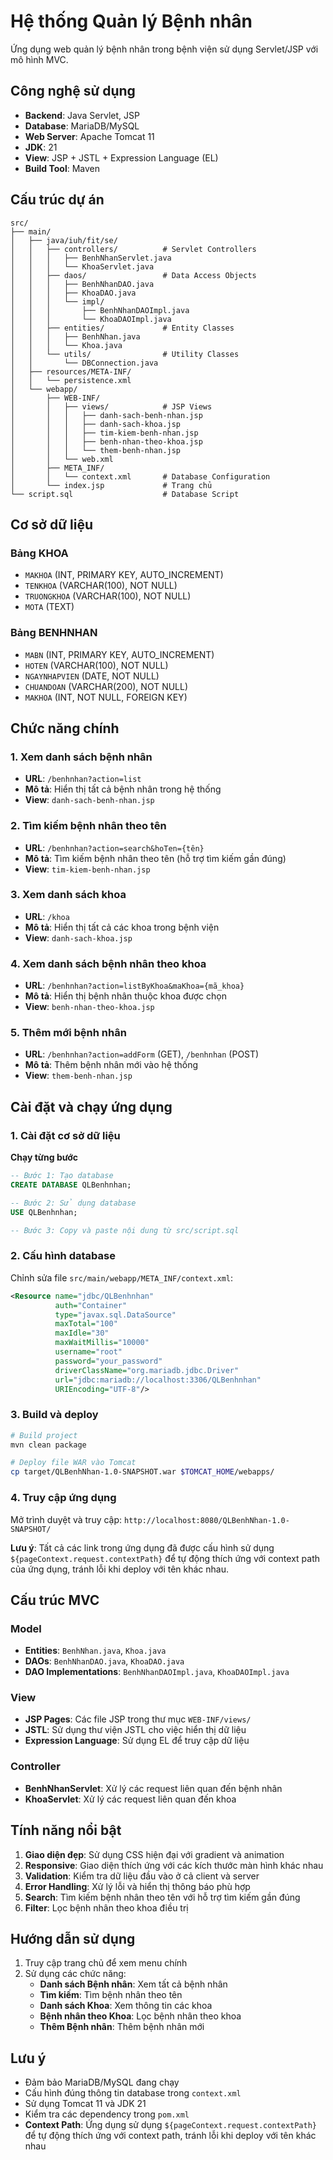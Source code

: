 # Hệ thống Quản lý Bệnh nhân

Ứng dụng web quản lý bệnh nhân trong bệnh viện sử dụng Servlet/JSP với mô hình MVC.

## Công nghệ sử dụng
- **Backend**: Java Servlet, JSP
- **Database**: MariaDB/MySQL
- **Web Server**: Apache Tomcat 11
- **JDK**: 21
- **View**: JSP + JSTL + Expression Language (EL)
- **Build Tool**: Maven

## Cấu trúc dự án

```
src/
├── main/
│   ├── java/iuh/fit/se/
│   │   ├── controllers/          # Servlet Controllers
│   │   │   ├── BenhNhanServlet.java
│   │   │   └── KhoaServlet.java
│   │   ├── daos/                 # Data Access Objects
│   │   │   ├── BenhNhanDAO.java
│   │   │   ├── KhoaDAO.java
│   │   │   └── impl/
│   │   │       ├── BenhNhanDAOImpl.java
│   │   │       └── KhoaDAOImpl.java
│   │   ├── entities/             # Entity Classes
│   │   │   ├── BenhNhan.java
│   │   │   └── Khoa.java
│   │   └── utils/                # Utility Classes
│   │       └── DBConnection.java
│   ├── resources/META-INF/
│   │   └── persistence.xml
│   └── webapp/
│       ├── WEB-INF/
│       │   ├── views/            # JSP Views
│       │   │   ├── danh-sach-benh-nhan.jsp
│       │   │   ├── danh-sach-khoa.jsp
│       │   │   ├── tim-kiem-benh-nhan.jsp
│       │   │   ├── benh-nhan-theo-khoa.jsp
│       │   │   └── them-benh-nhan.jsp
│       │   └── web.xml
│       ├── META_INF/
│       │   └── context.xml       # Database Configuration
│       └── index.jsp             # Trang chủ
└── script.sql                    # Database Script
```

## Cơ sở dữ liệu

### Bảng KHOA
- `MAKHOA` (INT, PRIMARY KEY, AUTO_INCREMENT)
- `TENKHOA` (VARCHAR(100), NOT NULL)
- `TRUONGKHOA` (VARCHAR(100), NOT NULL)
- `MOTA` (TEXT)

### Bảng BENHNHAN
- `MABN` (INT, PRIMARY KEY, AUTO_INCREMENT)
- `HOTEN` (VARCHAR(100), NOT NULL)
- `NGAYNHAPVIEN` (DATE, NOT NULL)
- `CHUANDOAN` (VARCHAR(200), NOT NULL)
- `MAKHOA` (INT, NOT NULL, FOREIGN KEY)

## Chức năng chính

### 1. Xem danh sách bệnh nhân
- **URL**: `/benhnhan?action=list`
- **Mô tả**: Hiển thị tất cả bệnh nhân trong hệ thống
- **View**: `danh-sach-benh-nhan.jsp`

### 2. Tìm kiếm bệnh nhân theo tên
- **URL**: `/benhnhan?action=search&hoTen={tên}`
- **Mô tả**: Tìm kiếm bệnh nhân theo tên (hỗ trợ tìm kiếm gần đúng)
- **View**: `tim-kiem-benh-nhan.jsp`

### 3. Xem danh sách khoa
- **URL**: `/khoa`
- **Mô tả**: Hiển thị tất cả các khoa trong bệnh viện
- **View**: `danh-sach-khoa.jsp`

### 4. Xem danh sách bệnh nhân theo khoa
- **URL**: `/benhnhan?action=listByKhoa&maKhoa={mã_khoa}`
- **Mô tả**: Hiển thị bệnh nhân thuộc khoa được chọn
- **View**: `benh-nhan-theo-khoa.jsp`

### 5. Thêm mới bệnh nhân
- **URL**: `/benhnhan?action=addForm` (GET), `/benhnhan` (POST)
- **Mô tả**: Thêm bệnh nhân mới vào hệ thống
- **View**: `them-benh-nhan.jsp`

## Cài đặt và chạy ứng dụng

### 1. Cài đặt cơ sở dữ liệu

**Chạy từng bước**
```sql
-- Bước 1: Tạo database
CREATE DATABASE QLBenhnhan;

-- Bước 2: Sử dụng database
USE QLBenhnhan;

-- Bước 3: Copy và paste nội dung từ src/script.sql
```

### 2. Cấu hình database
Chỉnh sửa file `src/main/webapp/META_INF/context.xml`:
```xml
<Resource name="jdbc/QLBenhnhan" 
          auth="Container" 
          type="javax.sql.DataSource"
          maxTotal="100" 
          maxIdle="30" 
          maxWaitMillis="10000"
          username="root" 
          password="your_password" 
          driverClassName="org.mariadb.jdbc.Driver"
          url="jdbc:mariadb://localhost:3306/QLBenhnhan" 
          URIEncoding="UTF-8"/>
```

### 3. Build và deploy
```bash
# Build project
mvn clean package

# Deploy file WAR vào Tomcat
cp target/QLBenhNhan-1.0-SNAPSHOT.war $TOMCAT_HOME/webapps/
```

### 4. Truy cập ứng dụng
Mở trình duyệt và truy cập: `http://localhost:8080/QLBenhNhan-1.0-SNAPSHOT/`

**Lưu ý**: Tất cả các link trong ứng dụng đã được cấu hình sử dụng `${pageContext.request.contextPath}` để tự động thích ứng với context path của ứng dụng, tránh lỗi khi deploy với tên khác nhau.

## Cấu trúc MVC

### Model
- **Entities**: `BenhNhan.java`, `Khoa.java`
- **DAOs**: `BenhNhanDAO.java`, `KhoaDAO.java`
- **DAO Implementations**: `BenhNhanDAOImpl.java`, `KhoaDAOImpl.java`

### View
- **JSP Pages**: Các file JSP trong thư mục `WEB-INF/views/`
- **JSTL**: Sử dụng thư viện JSTL cho việc hiển thị dữ liệu
- **Expression Language**: Sử dụng EL để truy cập dữ liệu

### Controller
- **BenhNhanServlet**: Xử lý các request liên quan đến bệnh nhân
- **KhoaServlet**: Xử lý các request liên quan đến khoa

## Tính năng nổi bật

1. **Giao diện đẹp**: Sử dụng CSS hiện đại với gradient và animation
2. **Responsive**: Giao diện thích ứng với các kích thước màn hình khác nhau
3. **Validation**: Kiểm tra dữ liệu đầu vào ở cả client và server
4. **Error Handling**: Xử lý lỗi và hiển thị thông báo phù hợp
5. **Search**: Tìm kiếm bệnh nhân theo tên với hỗ trợ tìm kiếm gần đúng
6. **Filter**: Lọc bệnh nhân theo khoa điều trị

## Hướng dẫn sử dụng

1. Truy cập trang chủ để xem menu chính
2. Sử dụng các chức năng:
   - **Danh sách Bệnh nhân**: Xem tất cả bệnh nhân
   - **Tìm kiếm**: Tìm bệnh nhân theo tên
   - **Danh sách Khoa**: Xem thông tin các khoa
   - **Bệnh nhân theo Khoa**: Lọc bệnh nhân theo khoa
   - **Thêm Bệnh nhân**: Thêm bệnh nhân mới

## Lưu ý

- Đảm bảo MariaDB/MySQL đang chạy
- Cấu hình đúng thông tin database trong `context.xml`
- Sử dụng Tomcat 11 và JDK 21
- Kiểm tra các dependency trong `pom.xml`
- **Context Path**: Ứng dụng sử dụng `${pageContext.request.contextPath}` để tự động thích ứng với context path, tránh lỗi khi deploy với tên khác nhau